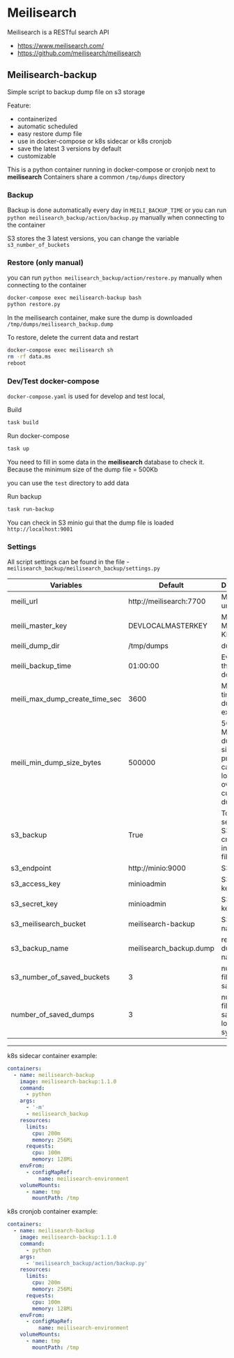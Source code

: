 # Meilisearch

Meilisearch is a RESTful search API

- https://www.meilisearch.com/
- https://github.com/meilisearch/meilisearch

## Meilisearch-backup

Simple script to backup dump file on s3 storage

Feature:
- containerized
- automatic scheduled
- easy restore dump file
- use in docker-compose or k8s sidecar or k8s cronjob
- save the latest 3 versions by default
- customizable

This is a python container running in docker-compose or cronjob next to **meilisearch**
Containers share a common `/tmp/dumps` directory

### Backup

Backup is done automatically every day in `MEILI_BACKUP_TIME` or you can run `python meilisearch_backup/action/backup.py` manually when connecting to the container

S3 stores the 3 latest versions, you can change the variable `s3_number_of_buckets`

### Restore (only manual)

you can run `python meilisearch_backup/action/restore.py` manually when connecting to the container

```bash
docker-compose exec meilisearch-backup bash
python restore.py
```

In the meilisearch container, make sure the dump is downloaded `/tmp/dumps/meilisearch_backup.dump`

To restore, delete the current data and restart

```bash
docker-compose exec meilisearch sh
rm -rf data.ms
reboot
```

### Dev/Test docker-compose

`docker-compose.yaml` is used for develop and test local, 

Build

```bash
task build
```

Run docker-compose
```bash
task up
```

You need to fill in some data in the **meilisearch** database to check it. Because the minimum size of the dump file = 500Kb

you can use the `test` directory to add data

Run backup
```bash
task run-backup
```

You can check in S3 minio gui that the dump file is loaded `http://localhost:9001`

### Settings

All script settings can be found in the file - `meilisearch_backup/meilisearch_backup/settings.py`


| Variables | Default | Descriptions |
|----------|----------|----------|
| meili_url | http://meilisearch:7700  |  Meilisearch url |
| meili_master_key | DEVLOCALMASTERKEY | Meilisearch MASTER KEY |
| meili_dump_dir | /tmp/dumps | dumps dir |
| meili_backup_time | 01:00:00 | Every day at this time does a dump |
| meili_max_dump_create_time_sec | 3600 | Maximum time for dump task execution |
| meili_min_dump_size_bytes | 500000 | 500kb Minimum dump file size (for protection in case of data loss to avoid overwriting current dump files) |
| s3_backup | True | To disable sending to S3 (will only create dump in local filesystem) |
| s3_endpoint | http://minio:9000| S3 url |
| s3_access_key | minioadmin | S3 access key |
| s3_secret_key | minioadmin | S3 secret key |
| s3_meilisearch_bucket | meilisearch-backup | S3 bucket name |
| s3_backup_name | meilisearch_backup.dump | recovery dump file name |
| s3_number_of_saved_buckets | 3 | number of files to be saved S3 |
| number_of_saved_dumps | 3 | number of files to be saved in the local file system |

---

k8s sidecar container example:
```YAML
containers: 
  - name: meilisearch-backup
    image: meilisearch-backup:1.1.0
    command:
      - python
    args:
      - '-m'
      - meilisearch_backup
    resources:
      limits:
        cpu: 200m
        memory: 256Mi
      requests:
        cpu: 100m
        memory: 128Mi
    envFrom:
      - configMapRef:
          name: meilisearch-environment
    volumeMounts:
      - name: tmp
        mountPath: /tmp
```

k8s cronjob container example:
```YAML
containers: 
  - name: meilisearch-backup
    image: meilisearch-backup:1.1.0
    command:
      - python
    args:
      - 'meilisearch_backup/action/backup.py'
    resources:
      limits:
        cpu: 200m
        memory: 256Mi
      requests:
        cpu: 100m
        memory: 128Mi
    envFrom:
      - configMapRef:
          name: meilisearch-environment
    volumeMounts:
      - name: tmp
        mountPath: /tmp
```

